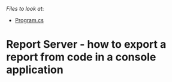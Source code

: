 <!-- default file list -->
*Files to look at*:

* [Program.cs](./CS/T155725/Program.cs)
<!-- default file list end -->
# Report Server - how to export a report from code in a console application

<br/>


